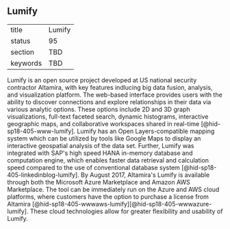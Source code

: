 ## Lumify


|          |        |
| -------- | ------ |
| title    | Lumify |
| status   | 95     |
| section  | TBD    |
| keywords | TBD    |



Lumify is an open source project developed at US national security
contractor Altamira, with key features indlucing big data fusion,
analysis, and visualization platform. The web-based interface provides
users with the ability to discover connections and explore relationships
in their data via various analytic options. These options include 2D and
3D graph visualizations, full-text faceted search, dynamic histograms,
interactive geographic maps, and collaborative workspaces shared in
real-time [@hid-sp18-405-www-lumify]. Lumify has an Open
Layers-compatible mapping system which can be utilized by tools like
Google Maps to display an interactive geospatial analysis of the data
set. Further, Lumify was integrated with SAP's high speed HANA in-memory
database and computation engine, which enables faster data retrieval and
calculation speed compared to the use of conventional database
system [@hid-sp18-405-linkedinblog-lumify]. By August 2017, Altamira's
Lumify is available through both the Microsoft Azure Marketplace and
Amazon AWS Marketplace. The tool can be immediately run on the Azure and
AWS cloud platforms, where customers have the option to purchase a
license from
Altamira [@hid-sp18-405-wwwaws-lumify][@hid-sp18-405-wwwazure-lumify].
These cloud technologies allow for greater flexibility and usability of
Lumify.

